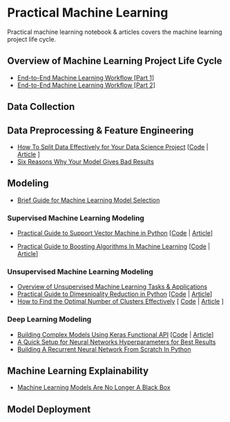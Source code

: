 # Practical Machine Learning 
Practical machine learning notebook & articles covers the machine learning project life cycle.

## Overview of Machine Learning Project Life Cycle ##
* [End-to-End Machine Learning Workflow [Part 1]](https://medium.com/mlearning-ai/end-to-end-machine-learning-workflow-part-1-b5aa2e3d30e2?sk=2c0fa63e0cd3e09bc9329c1f20c63f1f)
* [End-to-End Machine Learning Workflow [Part 2]](https://medium.com/mlearning-ai/end-to-end-machine-learning-workflow-part-2-e7b6d3fb1d53?sk=06cde2cb868ac46a1dd1e71064b76b05)

## Data Collection 

## Data Preprocessing & Feature Engineering 
* [How To Split Data Effectively for Your Data Science Project]() [[Code](https://github.com/youssefHosni/Machine-Learning-Practical-Guide/blob/main/How%20To%20Split%20The%20Data%20Effectively%20for%20Your%20Data%20Science%20Project.ipynb) | [Article](https://pub.towardsai.net/how-to-split-the-data-effectively-for-your-data-science-project-a9cb6a387b70?sk=7036bbef95e24baeaa2f1a98afa33491) ]
* [Six Reasons Why Your Model Gives Bad Results](https://medium.com/mlearning-ai/six-reasons-why-your-model-give-bad-results-db2804f0da0e?sk=144ae1fe14011ae3a7eb5e8bc0d1f599)

## Modeling 
* [Brief Guide for Machine Learning Model Selection](https://medium.com/mlearning-ai/brief-guide-for-machine-learning-model-selection-a19a82f8bdcd?sk=f3fe7b646cfbc1b8818e6cd4a61814e5)

### Supervised Machine Learning Modeling

* [Practical Guide to Support Vector Machine in Python]() [[Code](https://github.com/youssefHosni/Machine-Learning-Practical-Guide/blob/main/Practical%20Guide%20to%20Support%20Vector%20Machines%20in%20Python%20.ipynb) | [Article](https://pub.towardsai.net/practical-guide-to-support-vector-machines-in-python-dc0e628d50bc?sk=3736c436ed9ec33011b453d852f53746)]

* [Practical Guide to Boosting Algorithms In Machine Learning]() [[Code]() | [Article]()]

### Unsupervised Machine Learning Modeling
* [Overview of Unsupervised Machine Learning Tasks & Applications](https://pub.towardsai.net/overview-of-unsupervised-machine-learning-tasks-applications-139db2239e2c?sk=26aa82893548ddc3c2916d4ee3c91d65)
* [Practical Guide to Dimesnioality Reduction in Python]() [[Code](https://github.com/youssefHosni/Practical-Guide-to-ML-DL-Concepts/blob/main/practical-guide-to-dimesnioality-reduction-in-pyth.ipynb) | [Article](https://medium.com/mlearning-ai/practical-guide-to-dimesnioality-reduction-in-python-9da6c84ad8ee?sk=ba37d536c5b52d79d7df19064639d4a4)]
* [How to Find the Optimal Number of Clusters Effectively]() [ [Code](https://github.com/youssefHosni/Machine-Learning-Practical-Guide/blob/main/How%20to%20Find%20the%20Optimal%20Number%20of%20Clusters%20Effectively.ipynb) | [Article](https://pub.towardsai.net/stop-using-elbow-diagram-to-find-best-k-value-and-use-this-instead-568b13d77561?sk=d9456c70a04d6d5b020da45dcad5024f) ]


### Deep Learning Modeling
* [Building Complex Models Using Keras Functional API]() [[Code](https://github.com/youssefHosni/Machine-Learning-Practical-Guide/blob/main/Building_Complex_Deep_Learning_Models_Using_Keras_Functional_API.ipynb) | [Article](https://pub.towardsai.net/building-complex-deep-learning-models-using-keras-functional-api-38090f4769a4?sk=85e11759a720c074c7bab9cc1b5d1d06)]
* [A Quick Setup for Neural Networks Hyperparameters for Best Results](https://pub.towardsai.net/a-quick-setup-for-neural-networks-hyperparameters-for-best-results-3a5a446abb3a?sk=9c9f6bf03b6895dcd0112a34158a2785)
* [Building A Recurrent Neural Network From Scratch In Python](https://pub.towardsai.net/building-a-recurrent-neural-network-from-scratch-in-python-3ad244b1054f?sk=3fcfd18bbb18fd280826c64b547f130e)

## Machine Learning Explainability
* [Machine Learning Models Are No Longer A Black Box](https://medium.com/mlearning-ai/4-methods-to-unbox-the-machine-learning-models-black-box-8358a8bce3a6?sk=7c3f175a08a3f521b1cc77e9e9e429a3)

## Model Deployment 
